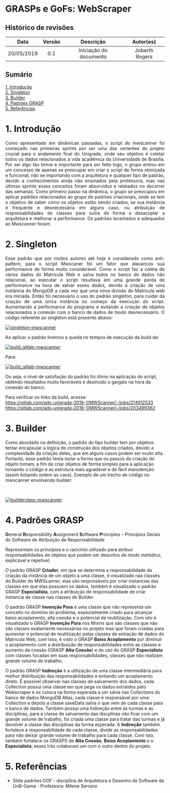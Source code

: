# GRASPs e GoFs: WebScraper

## Histórico de revisões
|   Data   |  Versão  |        Descrição       |          Autor(es)          |
|:--------:|:--------:|:----------------------:|:---------------------------:|
|  20/05/2019 |  0.1 | Iniciação do documento  |  Joberth Rogers|

## Sumário
[1. Introdução](#1-introducao) <br>
[2. Singleton](#2-singleton) <br>
[3. Builder](#3-builder) <br>
[4. Padrões GRASP](#4-padroes-grasp) <br>
[5. Referências](#5-referencias) <br>

# 1. Introdução

<p style="text-align: justify">Como apresentado em dinâmicas passadas, o script do mwscanner foi começado nas primeiras sprints por ser uma das vertentes do projeto crucial para o andamento final do Unigrade, onde seu objetivo é coletar todos os dados relacionados a vida acadêmica da Universidade de Brasília. Por ser algo tão breve e importante para ser feito logo, o grupo entrou em um concesso de apenas se preocupar em criar o script de forma otimizada e funcional, não se importando com a arquitetura e qualquer tipo de padrão, devido a conhecimentos ainda não ensinados pela professora, mas nas últimas sprints  esses conceitos foram absorvidos e relatados no decorrer das semanas. Como primeiro passo na dinâmica, o grupo se preocupou em aplicar padrões relacionados ao grupo de padrões criacionais, onde se tem o objetivo de saber como os objetos estão sendo criados, se sua instância é frequente  e  desnecessária em alguns caso, ou atribuição de responsabilidades de classes para outra de forma a desacoplar a arquitetura e melhorar a performance. Os padrões levantados e adequados ao Mwscanner foram: </p>

# 2. Singleton

<p style="text-align: justify">Esse padrão que por muitos autores até hoje é considerado como anti-pattern, para o script Mwscaner foi um fator que alavancou sua performance de forma muito considerável. Como o script faz a coleta de vários dados do Matrícula Web e salva todos no banco de dados não relacional, ao executar o script resultava em uma grande perda de performance na hora de salvar esses dados, devido à criação de uma instância do MongoDB a cada vez que uma nova divisão do Matrícula web era iniciada. Então foi necessário o uso do padrão singleton, para cuidar da criação de uma única instância no começo da execução do script. Aumentando a performance do programa e evitando a criação de objetos relacionados a conexão com o banco de dados de modo desnecessário. O código referente ao singleton está presente abaixo:</p>    

[![singleton-mwscanner](img/singleton_mwscanner.png)](img/singleton_mwscanner.png)

<p style="text-align: justify">Ao aplicar o padrão tivemos a queda no tempos 
de execução da build de: </p>

[![build_gitlab-mwscanner](img/build_gitlab1.png)](img/build_gitlab1.png)

<p>Para: </p>

[![build_gitlab-mwscanner](img/build_gitlab2.png)](img/build_gitlab2.png)

<p>Ou seja, o nível de satisfação do padrão foi ótimo na aplicação do script, obtendo
resultados muito favoráveis e destruído o gargalo na hora da conexão do banco. </p>

<p> Para verificar os links da build, acesse: <br>
  <a href="https://gitlab.com/ads-unigrade-2019-1/MWScanner/-/jobs/214912533"> https://gitlab.com/ads-unigrade-2019-1/MWScanner/-/jobs/214912533 </a> <br>
  <a href="https://gitlab.com/ads-unigrade-2019-1/MWScanner/-/jobs/203499362"> https://gitlab.com/ads-unigrade-2019-1/MWScanner/-/jobs/203499362 </a>
</p>

# 3. Builder
<p sytlr="text-align: justify">
Como abordado na definição, o padrão do tipo builder tem por objetivo tentar encapsular a lógica de construção dos objetos criados, devido a complexidade da criação deles, que em alguns casos podem ser muito alta. Portanto, esse padrão tenta isolar a forma que os passos da criação do objeto tomam, a fim de criar objetos de forma simples para a aplicação tornando o código e as estrutura mais agradável e de fácil manutenção (assim botando ordem ao caos). Exemplo de um trecho de código no mwscanner envolvendo builder: </p>

<br>

[![builderclass-mwscanner](img/builder.png)](img/builder.png)

# 4. Padrões GRASP

**G**eneral **R**esponsibility **A**ssignment **S**oftware **P**rinciples – Princípios Gerais do Software de Atribuição de Responsabilidade

Representam os princípios e o racicínio utilizado para atribuir responsabilidades de objetos que podem ser descritos de modo metódico, explicável e repetível.

O padrão GRASP **Criador**, em que se determina a responsabilidade da criação da instância de um objeto a uma classe, é visualizado nas classes do Builder do MWScanner, elas são responsáveis por criar instancias das classes em que elas possuem os dados, também é visualizado o padrão GRASP **Especialista**, com a atribuição de responsabilidade de criar instancia de classe nas classes do Builder.

O padrão GRASP **Invenção Pura** é uma classe que não representa um conceito no domínio do problema, especialmente criado para alcançar baixo acoplamento, alta coesão e o potencial de reutilização. Com isto é visualizado o GRASP **Invenção Pura** nos Mixins que são classes que não são classes exatamente necessárias no projeto mas que foram criadas para aumentar o potencial de reutilização pelas classes de extração de dados do Matricula Web, com isso, é visto o GRASP **Baixo Acoplamento** por diminuir o acoplamento com a distribuição de responsabilidades entre as classes e aumento da coesão (GRASP **Alta Coesão**) e do uso do GRASP **Especialista** com classes focadas em suas responsabilidades, classes que não realizam grande volume de trabalho.

O padrão GRASP **Indireção** é a utilização de uma classe intermediária para melhor distribuição das responsabilidades e evitando um acoplamento direto. É possível observar nas classes de salvamento dos dados, cada Collection possui uma classe em que pega os dados extraídos pelo Webscraper e os coloca na forma esperada a ser salva nas Collections do banco de dados MongoDB Atlas, cada classe é responsável por uma Collection e depois a classe saveData salva o que vem de cada classe para o banco de dados. Também possui uma Indireção entre as turmas e as disciplinas, para a classe de salvamento das discplinas não ficar com um grande volume de trabalho, foi criada uma classe para tratar das turmas e já devolver a classe das disciplinas da forma esperada. A **Indireção** também fortalece a responsabilidade de cada classe, divide as responsabilidades para não deixar grande volume de trabalho para cada classe. Com isto, também fortalece os GRASPS de **Alta Coesão**, **Baixo Acoplamento** e o **Especialista**, esses três colaboram um com o outro dentro do projeto.

# 5. Referências

* Slide padrões GOF - disciplina de Arquitetura e Desenho de Software da UnB-Gama - Professora: Milene Serrano